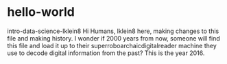 # hello-world
intro-data-science-lklein8
Hi Humans, lklein8 here, making changes to this file and making history. I wonder if 2000 years from now, someone will find this file and load it up to their superroboarchaicdigitalreader machine they use to decode digital information from the past? This is the year 2016. 

